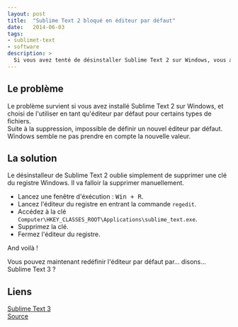 ```yaml
---
layout: post
title:  "Sublime Text 2 bloqué en éditeur par défaut"
date:   2014-06-03
tags: 
- sublimet-text
- software
description: >
  Si vous avez tenté de désinstaller Sublime Text 2 sur Windows, vous avez peut-être constaté que celui-ci était bloqué en tant qu'éditeur par défaut.
---
```


## Le problème

Le problème survient si vous avez installé Sublime Text 2 sur Windows, et choisi de l'utiliser en tant qu'éditeur par défaut pour certains types de fichiers.  
Suite à la suppression, impossible de définir un nouvel éditeur par défaut. Windows semble ne pas prendre en compte la nouvelle valeur. 

## La solution

Le désinstalleur de Sublime Text 2 oublie simplement de supprimer une clé du registre Windows. Il va falloir la supprimer manuellement.

- Lancez une fenêtre d'éxécution : <kbd>Win + R</kbd>.  
- Lancez l'éditeur du registre en entrant la commande `regedit`.  
- Accédez à la clé `Computer\HKEY_CLASSES_ROOT\Applications\sublime_text.exe`.  
- Supprimez la clé.  
- Fermez l'éditeur du registre.

And voilà !

Vous pouvez maintenant redéfinir l'éditeur par défaut par... disons... Sublime Text 3 ?


## Liens
[Sublime Text 3](http://www.sublimetext.com/3)    
[Source](http://www.sublimetext.com/forum/viewtopic.php?t=13214)    